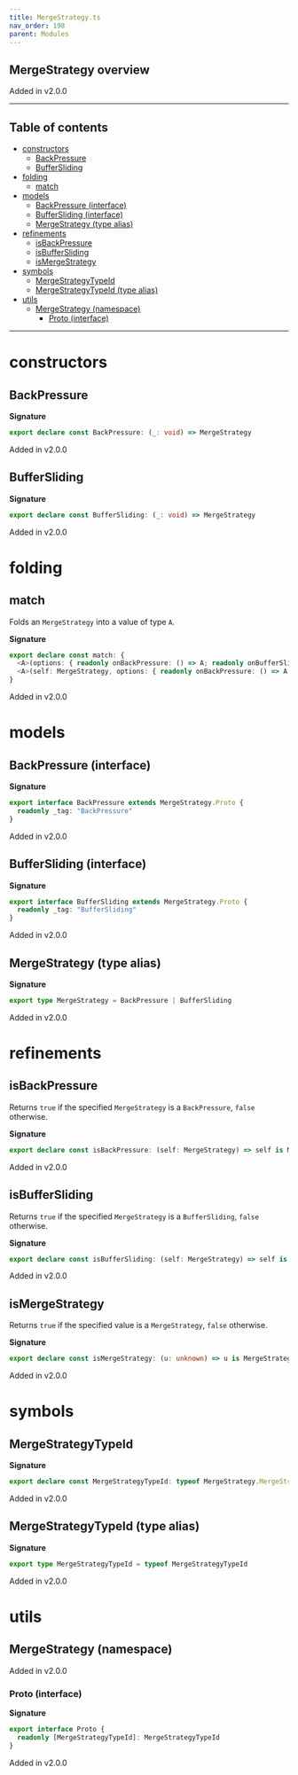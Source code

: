```yaml
---
title: MergeStrategy.ts
nav_order: 198
parent: Modules
---
```


## MergeStrategy overview

Added in v2.0.0

---

<h2 class="text-delta">Table of contents</h2>

- [constructors](#constructors)
  - [BackPressure](#backpressure)
  - [BufferSliding](#buffersliding)
- [folding](#folding)
  - [match](#match)
- [models](#models)
  - [BackPressure (interface)](#backpressure-interface)
  - [BufferSliding (interface)](#buffersliding-interface)
  - [MergeStrategy (type alias)](#mergestrategy-type-alias)
- [refinements](#refinements)
  - [isBackPressure](#isbackpressure)
  - [isBufferSliding](#isbuffersliding)
  - [isMergeStrategy](#ismergestrategy)
- [symbols](#symbols)
  - [MergeStrategyTypeId](#mergestrategytypeid)
  - [MergeStrategyTypeId (type alias)](#mergestrategytypeid-type-alias)
- [utils](#utils)
  - [MergeStrategy (namespace)](#mergestrategy-namespace)
    - [Proto (interface)](#proto-interface)

---

# constructors

## BackPressure

**Signature**

```ts
export declare const BackPressure: (_: void) => MergeStrategy
```

Added in v2.0.0

## BufferSliding

**Signature**

```ts
export declare const BufferSliding: (_: void) => MergeStrategy
```

Added in v2.0.0

# folding

## match

Folds an `MergeStrategy` into a value of type `A`.

**Signature**

```ts
export declare const match: {
  <A>(options: { readonly onBackPressure: () => A; readonly onBufferSliding: () => A }): (self: MergeStrategy) => A
  <A>(self: MergeStrategy, options: { readonly onBackPressure: () => A; readonly onBufferSliding: () => A }): A
}
```

Added in v2.0.0

# models

## BackPressure (interface)

**Signature**

```ts
export interface BackPressure extends MergeStrategy.Proto {
  readonly _tag: "BackPressure"
}
```

Added in v2.0.0

## BufferSliding (interface)

**Signature**

```ts
export interface BufferSliding extends MergeStrategy.Proto {
  readonly _tag: "BufferSliding"
}
```

Added in v2.0.0

## MergeStrategy (type alias)

**Signature**

```ts
export type MergeStrategy = BackPressure | BufferSliding
```

Added in v2.0.0

# refinements

## isBackPressure

Returns `true` if the specified `MergeStrategy` is a `BackPressure`, `false`
otherwise.

**Signature**

```ts
export declare const isBackPressure: (self: MergeStrategy) => self is MergeStrategy.BackPressure
```

Added in v2.0.0

## isBufferSliding

Returns `true` if the specified `MergeStrategy` is a `BufferSliding`, `false`
otherwise.

**Signature**

```ts
export declare const isBufferSliding: (self: MergeStrategy) => self is MergeStrategy.BufferSliding
```

Added in v2.0.0

## isMergeStrategy

Returns `true` if the specified value is a `MergeStrategy`, `false`
otherwise.

**Signature**

```ts
export declare const isMergeStrategy: (u: unknown) => u is MergeStrategy
```

Added in v2.0.0

# symbols

## MergeStrategyTypeId

**Signature**

```ts
export declare const MergeStrategyTypeId: typeof MergeStrategy.MergeStrategyTypeId
```

Added in v2.0.0

## MergeStrategyTypeId (type alias)

**Signature**

```ts
export type MergeStrategyTypeId = typeof MergeStrategyTypeId
```

Added in v2.0.0

# utils

## MergeStrategy (namespace)

Added in v2.0.0

### Proto (interface)

**Signature**

```ts
export interface Proto {
  readonly [MergeStrategyTypeId]: MergeStrategyTypeId
}
```

Added in v2.0.0
